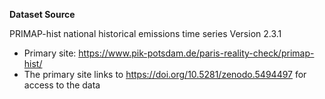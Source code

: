 **Dataset Source**

PRIMAP-hist national historical emissions time series Version 2.3.1
- Primary site: https://www.pik-potsdam.de/paris-reality-check/primap-hist/
- The primary site links to https://doi.org/10.5281/zenodo.5494497 for access to the data


